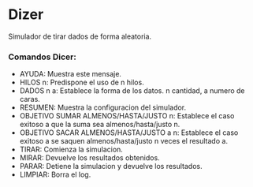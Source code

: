 # Dizer
Simulador de tirar dados de forma aleatoria.

### Comandos Dicer:
+	AYUDA: Muestra este mensaje.
+	HILOS n: Predispone el uso de n hilos.
+	DADOS n a: Establece la forma de los datos. n cantidad, a numero de caras.
+	RESUMEN: Muestra la configuracion del simulador.
+	OBJETIVO SUMAR ALMENOS/HASTA/JUSTO n: Establece el caso exitoso a que la suma sea almenos/hasta/justo n.
+	OBJETIVO SACAR ALMENOS/HASTA/JUSTO a n: Establece el caso exitoso a se saquen almenos/hasta/justo n veces el resultado a.
+	TIRAR: Comienza la simulacion.
+	MIRAR: Devuelve los resultados obtenidos.
+	PARAR: Detiene la simulacion y devuelve los resultados.
+	LIMPIAR: Borra el log.

